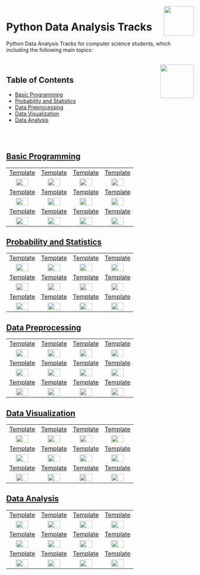 <img align="right" width="80" height="80" src="https://github.com/cs-MohamedAyman/DataCamp-Tracks/blob/master/organizations-logos/datacamp.jpg">

# Python Data Analysis Tracks
Python Data Analysis Tracks for computer science students, which including the following main topics:

<br>
<img align="right" width="90" height="90" src="https://github.com/cs-MohamedAyman/cs-MohamedAyman/blob/main/logos/agenda.jpg">

## Table of Contents
  * [Basic Programming](#Basic-Programming)
  * [Probability and Statistics](#Probability-and-Statistics)
  * [Data Preprocessing](#Data-Preprocessing)
  * [Data Visualization](#Data-Visualization)
  * [Data Analysis](#Data-Analysis)

<br><br>

## [Basic Programming](https://github.com/cs-MohamedAyman/DataCamp-Tracks/blob/master/Python-Data-Analysis-Tracks/Basic-Programming/README.md)

<table>
    <tbody>
        <tr>
<td align=center width="25%"><a href="https://github.com/cs-MohamedAyman/DataCamp-Tracks/blob/master/Python-Data-Analysis-Tracks/Basic-Programming/README.md">Template</a></td>
<td align=center width="25%"><a href="https://github.com/cs-MohamedAyman/DataCamp-Tracks/blob/master/Python-Data-Analysis-Tracks/Basic-Programming/README.md">Template</a></td>
<td align=center width="25%"><a href="https://github.com/cs-MohamedAyman/DataCamp-Tracks/blob/master/Python-Data-Analysis-Tracks/Basic-Programming/README.md">Template</a></td>
<td align=center width="25%"><a href="https://github.com/cs-MohamedAyman/DataCamp-Tracks/blob/master/Python-Data-Analysis-Tracks/Basic-Programming/README.md">Template</a></td>
        </tr>
        <tr>
<td align=center width="25%"><img src="https://github.com/cs-MohamedAyman/DataCamp-Tracks/blob/master/organizations-logos/python.jpg" width="70%"></img></td>
<td align=center width="25%"><img src="https://github.com/cs-MohamedAyman/DataCamp-Tracks/blob/master/organizations-logos/python.jpg" width="70%"></img></td>
<td align=center width="25%"><img src="https://github.com/cs-MohamedAyman/DataCamp-Tracks/blob/master/organizations-logos/python.jpg" width="70%"></img></td>
<td align=center width="25%"><img src="https://github.com/cs-MohamedAyman/DataCamp-Tracks/blob/master/organizations-logos/python.jpg" width="70%"></img></td>
        </tr>
        <tr>
<td align=center width="25%"><a href="https://github.com/cs-MohamedAyman/DataCamp-Tracks/blob/master/Python-Data-Analysis-Tracks/Basic-Programming/README.md">Template</a></td>
<td align=center width="25%"><a href="https://github.com/cs-MohamedAyman/DataCamp-Tracks/blob/master/Python-Data-Analysis-Tracks/Basic-Programming/README.md">Template</a></td>
<td align=center width="25%"><a href="https://github.com/cs-MohamedAyman/DataCamp-Tracks/blob/master/Python-Data-Analysis-Tracks/Basic-Programming/README.md">Template</a></td>
<td align=center width="25%"><a href="https://github.com/cs-MohamedAyman/DataCamp-Tracks/blob/master/Python-Data-Analysis-Tracks/Basic-Programming/README.md">Template</a></td>
        </tr>
        <tr>
<td align=center width="25%"><img src="https://github.com/cs-MohamedAyman/DataCamp-Tracks/blob/master/organizations-logos/python.jpg" width="70%"></img></td>
<td align=center width="25%"><img src="https://github.com/cs-MohamedAyman/DataCamp-Tracks/blob/master/organizations-logos/python.jpg" width="70%"></img></td>
<td align=center width="25%"><img src="https://github.com/cs-MohamedAyman/DataCamp-Tracks/blob/master/organizations-logos/python.jpg" width="70%"></img></td>
<td align=center width="25%"><img src="https://github.com/cs-MohamedAyman/DataCamp-Tracks/blob/master/organizations-logos/python.jpg" width="70%"></img></td>
        </tr>
        <tr>
<td align=center width="25%"><a href="https://github.com/cs-MohamedAyman/DataCamp-Tracks/blob/master/Python-Data-Analysis-Tracks/Basic-Programming/README.md">Template</a></td>
<td align=center width="25%"><a href="https://github.com/cs-MohamedAyman/DataCamp-Tracks/blob/master/Python-Data-Analysis-Tracks/Basic-Programming/README.md">Template</a></td>
<td align=center width="25%"><a href="https://github.com/cs-MohamedAyman/DataCamp-Tracks/blob/master/Python-Data-Analysis-Tracks/Basic-Programming/README.md">Template</a></td>
<td align=center width="25%"><a href="https://github.com/cs-MohamedAyman/DataCamp-Tracks/blob/master/Python-Data-Analysis-Tracks/Basic-Programming/README.md">Template</a></td>
        </tr>
        <tr>
<td align=center width="25%"><img src="https://github.com/cs-MohamedAyman/DataCamp-Tracks/blob/master/organizations-logos/python.jpg" width="70%"></img></td>
<td align=center width="25%"><img src="https://github.com/cs-MohamedAyman/DataCamp-Tracks/blob/master/organizations-logos/python.jpg" width="70%"></img></td>
<td align=center width="25%"><img src="https://github.com/cs-MohamedAyman/DataCamp-Tracks/blob/master/organizations-logos/python.jpg" width="70%"></img></td>
<td align=center width="25%"><img src="https://github.com/cs-MohamedAyman/DataCamp-Tracks/blob/master/organizations-logos/python.jpg" width="70%"></img></td>
        </tr>
    </tbody>
</table>

## [Probability and Statistics](https://github.com/cs-MohamedAyman/DataCamp-Tracks/blob/master/Python-Data-Analysis-Tracks/Probability-and-Statistics/README.md)

<table>
    <tbody>
        <tr>
<td align=center width="25%"><a href="https://github.com/cs-MohamedAyman/DataCamp-Tracks/blob/master/Python-Data-Analysis-Tracks/Probability-and-Statistics/README.md">Template</a></td>
<td align=center width="25%"><a href="https://github.com/cs-MohamedAyman/DataCamp-Tracks/blob/master/Python-Data-Analysis-Tracks/Probability-and-Statistics/README.md">Template</a></td>
<td align=center width="25%"><a href="https://github.com/cs-MohamedAyman/DataCamp-Tracks/blob/master/Python-Data-Analysis-Tracks/Probability-and-Statistics/README.md">Template</a></td>
<td align=center width="25%"><a href="https://github.com/cs-MohamedAyman/DataCamp-Tracks/blob/master/Python-Data-Analysis-Tracks/Probability-and-Statistics/README.md">Template</a></td>
        </tr>
        <tr>
<td align=center width="25%"><img src="https://github.com/cs-MohamedAyman/DataCamp-Tracks/blob/master/organizations-logos/python.jpg" width="70%"></img></td>
<td align=center width="25%"><img src="https://github.com/cs-MohamedAyman/DataCamp-Tracks/blob/master/organizations-logos/python.jpg" width="70%"></img></td>
<td align=center width="25%"><img src="https://github.com/cs-MohamedAyman/DataCamp-Tracks/blob/master/organizations-logos/python.jpg" width="70%"></img></td>
<td align=center width="25%"><img src="https://github.com/cs-MohamedAyman/DataCamp-Tracks/blob/master/organizations-logos/python.jpg" width="70%"></img></td>
        </tr>
        <tr>
<td align=center width="25%"><a href="https://github.com/cs-MohamedAyman/DataCamp-Tracks/blob/master/Python-Data-Analysis-Tracks/Probability-and-Statistics/README.md">Template</a></td>
<td align=center width="25%"><a href="https://github.com/cs-MohamedAyman/DataCamp-Tracks/blob/master/Python-Data-Analysis-Tracks/Probability-and-Statistics/README.md">Template</a></td>
<td align=center width="25%"><a href="https://github.com/cs-MohamedAyman/DataCamp-Tracks/blob/master/Python-Data-Analysis-Tracks/Probability-and-Statistics/README.md">Template</a></td>
<td align=center width="25%"><a href="https://github.com/cs-MohamedAyman/DataCamp-Tracks/blob/master/Python-Data-Analysis-Tracks/Probability-and-Statistics/README.md">Template</a></td>
        </tr>
        <tr>
<td align=center width="25%"><img src="https://github.com/cs-MohamedAyman/DataCamp-Tracks/blob/master/organizations-logos/python.jpg" width="70%"></img></td>
<td align=center width="25%"><img src="https://github.com/cs-MohamedAyman/DataCamp-Tracks/blob/master/organizations-logos/python.jpg" width="70%"></img></td>
<td align=center width="25%"><img src="https://github.com/cs-MohamedAyman/DataCamp-Tracks/blob/master/organizations-logos/python.jpg" width="70%"></img></td>
<td align=center width="25%"><img src="https://github.com/cs-MohamedAyman/DataCamp-Tracks/blob/master/organizations-logos/python.jpg" width="70%"></img></td>
        </tr>
        <tr>
<td align=center width="25%"><a href="https://github.com/cs-MohamedAyman/DataCamp-Tracks/blob/master/Python-Data-Analysis-Tracks/Probability-and-Statistics/README.md">Template</a></td>
<td align=center width="25%"><a href="https://github.com/cs-MohamedAyman/DataCamp-Tracks/blob/master/Python-Data-Analysis-Tracks/Probability-and-Statistics/README.md">Template</a></td>
<td align=center width="25%"><a href="https://github.com/cs-MohamedAyman/DataCamp-Tracks/blob/master/Python-Data-Analysis-Tracks/Probability-and-Statistics/README.md">Template</a></td>
<td align=center width="25%"><a href="https://github.com/cs-MohamedAyman/DataCamp-Tracks/blob/master/Python-Data-Analysis-Tracks/Probability-and-Statistics/README.md">Template</a></td>
        </tr>
        <tr>
<td align=center width="25%"><img src="https://github.com/cs-MohamedAyman/DataCamp-Tracks/blob/master/organizations-logos/python.jpg" width="70%"></img></td>
<td align=center width="25%"><img src="https://github.com/cs-MohamedAyman/DataCamp-Tracks/blob/master/organizations-logos/python.jpg" width="70%"></img></td>
<td align=center width="25%"><img src="https://github.com/cs-MohamedAyman/DataCamp-Tracks/blob/master/organizations-logos/python.jpg" width="70%"></img></td>
<td align=center width="25%"><img src="https://github.com/cs-MohamedAyman/DataCamp-Tracks/blob/master/organizations-logos/python.jpg" width="70%"></img></td>
        </tr>
    </tbody>
</table>

## [Data Preprocessing](https://github.com/cs-MohamedAyman/DataCamp-Tracks/blob/master/Python-Data-Analysis-Tracks/Data-Preprocessing/README.md)

<table>
    <tbody>
        <tr>
<td align=center width="25%"><a href="https://github.com/cs-MohamedAyman/DataCamp-Tracks/blob/master/Python-Data-Analysis-Tracks/Data-Preprocessing/README.md">Template</a></td>
<td align=center width="25%"><a href="https://github.com/cs-MohamedAyman/DataCamp-Tracks/blob/master/Python-Data-Analysis-Tracks/Data-Preprocessing/README.md">Template</a></td>
<td align=center width="25%"><a href="https://github.com/cs-MohamedAyman/DataCamp-Tracks/blob/master/Python-Data-Analysis-Tracks/Data-Preprocessing/README.md">Template</a></td>
<td align=center width="25%"><a href="https://github.com/cs-MohamedAyman/DataCamp-Tracks/blob/master/Python-Data-Analysis-Tracks/Data-Preprocessing/README.md">Template</a></td>
        </tr>
        <tr>
<td align=center width="25%"><img src="https://github.com/cs-MohamedAyman/DataCamp-Tracks/blob/master/organizations-logos/python.jpg" width="70%"></img></td>
<td align=center width="25%"><img src="https://github.com/cs-MohamedAyman/DataCamp-Tracks/blob/master/organizations-logos/python.jpg" width="70%"></img></td>
<td align=center width="25%"><img src="https://github.com/cs-MohamedAyman/DataCamp-Tracks/blob/master/organizations-logos/python.jpg" width="70%"></img></td>
<td align=center width="25%"><img src="https://github.com/cs-MohamedAyman/DataCamp-Tracks/blob/master/organizations-logos/python.jpg" width="70%"></img></td>
        </tr>
        <tr>
<td align=center width="25%"><a href="https://github.com/cs-MohamedAyman/DataCamp-Tracks/blob/master/Python-Data-Analysis-Tracks/Data-Preprocessing/README.md">Template</a></td>
<td align=center width="25%"><a href="https://github.com/cs-MohamedAyman/DataCamp-Tracks/blob/master/Python-Data-Analysis-Tracks/Data-Preprocessing/README.md">Template</a></td>
<td align=center width="25%"><a href="https://github.com/cs-MohamedAyman/DataCamp-Tracks/blob/master/Python-Data-Analysis-Tracks/Data-Preprocessing/README.md">Template</a></td>
<td align=center width="25%"><a href="https://github.com/cs-MohamedAyman/DataCamp-Tracks/blob/master/Python-Data-Analysis-Tracks/Data-Preprocessing/README.md">Template</a></td>
        </tr>
        <tr>
<td align=center width="25%"><img src="https://github.com/cs-MohamedAyman/DataCamp-Tracks/blob/master/organizations-logos/python.jpg" width="70%"></img></td>
<td align=center width="25%"><img src="https://github.com/cs-MohamedAyman/DataCamp-Tracks/blob/master/organizations-logos/python.jpg" width="70%"></img></td>
<td align=center width="25%"><img src="https://github.com/cs-MohamedAyman/DataCamp-Tracks/blob/master/organizations-logos/python.jpg" width="70%"></img></td>
<td align=center width="25%"><img src="https://github.com/cs-MohamedAyman/DataCamp-Tracks/blob/master/organizations-logos/python.jpg" width="70%"></img></td>
        </tr>
        <tr>
<td align=center width="25%"><a href="https://github.com/cs-MohamedAyman/DataCamp-Tracks/blob/master/Python-Data-Analysis-Tracks/Data-Preprocessing/README.md">Template</a></td>
<td align=center width="25%"><a href="https://github.com/cs-MohamedAyman/DataCamp-Tracks/blob/master/Python-Data-Analysis-Tracks/Data-Preprocessing/README.md">Template</a></td>
<td align=center width="25%"><a href="https://github.com/cs-MohamedAyman/DataCamp-Tracks/blob/master/Python-Data-Analysis-Tracks/Data-Preprocessing/README.md">Template</a></td>
<td align=center width="25%"><a href="https://github.com/cs-MohamedAyman/DataCamp-Tracks/blob/master/Python-Data-Analysis-Tracks/Data-Preprocessing/README.md">Template</a></td>
        </tr>
        <tr>
<td align=center width="25%"><img src="https://github.com/cs-MohamedAyman/DataCamp-Tracks/blob/master/organizations-logos/python.jpg" width="70%"></img></td>
<td align=center width="25%"><img src="https://github.com/cs-MohamedAyman/DataCamp-Tracks/blob/master/organizations-logos/python.jpg" width="70%"></img></td>
<td align=center width="25%"><img src="https://github.com/cs-MohamedAyman/DataCamp-Tracks/blob/master/organizations-logos/python.jpg" width="70%"></img></td>
<td align=center width="25%"><img src="https://github.com/cs-MohamedAyman/DataCamp-Tracks/blob/master/organizations-logos/python.jpg" width="70%"></img></td>
        </tr>
    </tbody>
</table>

## [Data Visualization](https://github.com/cs-MohamedAyman/DataCamp-Tracks/blob/master/Python-Data-Analysis-Tracks/Data-Visualization/README.md)

<table>
    <tbody>
        <tr>
<td align=center width="25%"><a href="https://github.com/cs-MohamedAyman/DataCamp-Tracks/blob/master/Python-Data-Analysis-Tracks/Data-Visualization/README.md">Template</a></td>
<td align=center width="25%"><a href="https://github.com/cs-MohamedAyman/DataCamp-Tracks/blob/master/Python-Data-Analysis-Tracks/Data-Visualization/README.md">Template</a></td>
<td align=center width="25%"><a href="https://github.com/cs-MohamedAyman/DataCamp-Tracks/blob/master/Python-Data-Analysis-Tracks/Data-Visualization/README.md">Template</a></td>
<td align=center width="25%"><a href="https://github.com/cs-MohamedAyman/DataCamp-Tracks/blob/master/Python-Data-Analysis-Tracks/Data-Visualization/README.md">Template</a></td>
        </tr>
        <tr>
<td align=center width="25%"><img src="https://github.com/cs-MohamedAyman/DataCamp-Tracks/blob/master/organizations-logos/python.jpg" width="70%"></img></td>
<td align=center width="25%"><img src="https://github.com/cs-MohamedAyman/DataCamp-Tracks/blob/master/organizations-logos/python.jpg" width="70%"></img></td>
<td align=center width="25%"><img src="https://github.com/cs-MohamedAyman/DataCamp-Tracks/blob/master/organizations-logos/python.jpg" width="70%"></img></td>
<td align=center width="25%"><img src="https://github.com/cs-MohamedAyman/DataCamp-Tracks/blob/master/organizations-logos/python.jpg" width="70%"></img></td>
        </tr>
        <tr>
<td align=center width="25%"><a href="https://github.com/cs-MohamedAyman/DataCamp-Tracks/blob/master/Python-Data-Analysis-Tracks/Data-Visualization/README.md">Template</a></td>
<td align=center width="25%"><a href="https://github.com/cs-MohamedAyman/DataCamp-Tracks/blob/master/Python-Data-Analysis-Tracks/Data-Visualization/README.md">Template</a></td>
<td align=center width="25%"><a href="https://github.com/cs-MohamedAyman/DataCamp-Tracks/blob/master/Python-Data-Analysis-Tracks/Data-Visualization/README.md">Template</a></td>
<td align=center width="25%"><a href="https://github.com/cs-MohamedAyman/DataCamp-Tracks/blob/master/Python-Data-Analysis-Tracks/Data-Visualization/README.md">Template</a></td>
        </tr>
        <tr>
<td align=center width="25%"><img src="https://github.com/cs-MohamedAyman/DataCamp-Tracks/blob/master/organizations-logos/python.jpg" width="70%"></img></td>
<td align=center width="25%"><img src="https://github.com/cs-MohamedAyman/DataCamp-Tracks/blob/master/organizations-logos/python.jpg" width="70%"></img></td>
<td align=center width="25%"><img src="https://github.com/cs-MohamedAyman/DataCamp-Tracks/blob/master/organizations-logos/python.jpg" width="70%"></img></td>
<td align=center width="25%"><img src="https://github.com/cs-MohamedAyman/DataCamp-Tracks/blob/master/organizations-logos/python.jpg" width="70%"></img></td>
        </tr>
        <tr>
<td align=center width="25%"><a href="https://github.com/cs-MohamedAyman/DataCamp-Tracks/blob/master/Python-Data-Analysis-Tracks/Data-Visualization/README.md">Template</a></td>
<td align=center width="25%"><a href="https://github.com/cs-MohamedAyman/DataCamp-Tracks/blob/master/Python-Data-Analysis-Tracks/Data-Visualization/README.md">Template</a></td>
<td align=center width="25%"><a href="https://github.com/cs-MohamedAyman/DataCamp-Tracks/blob/master/Python-Data-Analysis-Tracks/Data-Visualization/README.md">Template</a></td>
<td align=center width="25%"><a href="https://github.com/cs-MohamedAyman/DataCamp-Tracks/blob/master/Python-Data-Analysis-Tracks/Data-Visualization/README.md">Template</a></td>
        </tr>
        <tr>
<td align=center width="25%"><img src="https://github.com/cs-MohamedAyman/DataCamp-Tracks/blob/master/organizations-logos/python.jpg" width="70%"></img></td>
<td align=center width="25%"><img src="https://github.com/cs-MohamedAyman/DataCamp-Tracks/blob/master/organizations-logos/python.jpg" width="70%"></img></td>
<td align=center width="25%"><img src="https://github.com/cs-MohamedAyman/DataCamp-Tracks/blob/master/organizations-logos/python.jpg" width="70%"></img></td>
<td align=center width="25%"><img src="https://github.com/cs-MohamedAyman/DataCamp-Tracks/blob/master/organizations-logos/python.jpg" width="70%"></img></td>
        </tr>
    </tbody>
</table>

## [Data Analysis](https://github.com/cs-MohamedAyman/DataCamp-Tracks/blob/master/Python-Data-Analysis-Tracks/Data-Analysis/README.md)

<table>
    <tbody>
        <tr>
<td align=center width="25%"><a href="https://github.com/cs-MohamedAyman/DataCamp-Tracks/blob/master/Python-Data-Analysis-Tracks/Data-Analysis/README.md">Template</a></td>
<td align=center width="25%"><a href="https://github.com/cs-MohamedAyman/DataCamp-Tracks/blob/master/Python-Data-Analysis-Tracks/Data-Analysis/README.md">Template</a></td>
<td align=center width="25%"><a href="https://github.com/cs-MohamedAyman/DataCamp-Tracks/blob/master/Python-Data-Analysis-Tracks/Data-Analysis/README.md">Template</a></td>
<td align=center width="25%"><a href="https://github.com/cs-MohamedAyman/DataCamp-Tracks/blob/master/Python-Data-Analysis-Tracks/Data-Analysis/README.md">Template</a></td>
        </tr>
        <tr>
<td align=center width="25%"><img src="https://github.com/cs-MohamedAyman/DataCamp-Tracks/blob/master/organizations-logos/python.jpg" width="70%"></img></td>
<td align=center width="25%"><img src="https://github.com/cs-MohamedAyman/DataCamp-Tracks/blob/master/organizations-logos/python.jpg" width="70%"></img></td>
<td align=center width="25%"><img src="https://github.com/cs-MohamedAyman/DataCamp-Tracks/blob/master/organizations-logos/python.jpg" width="70%"></img></td>
<td align=center width="25%"><img src="https://github.com/cs-MohamedAyman/DataCamp-Tracks/blob/master/organizations-logos/python.jpg" width="70%"></img></td>
        </tr>
        <tr>
<td align=center width="25%"><a href="https://github.com/cs-MohamedAyman/DataCamp-Tracks/blob/master/Python-Data-Analysis-Tracks/Data-Analysis/README.md">Template</a></td>
<td align=center width="25%"><a href="https://github.com/cs-MohamedAyman/DataCamp-Tracks/blob/master/Python-Data-Analysis-Tracks/Data-Analysis/README.md">Template</a></td>
<td align=center width="25%"><a href="https://github.com/cs-MohamedAyman/DataCamp-Tracks/blob/master/Python-Data-Analysis-Tracks/Data-Analysis/README.md">Template</a></td>
<td align=center width="25%"><a href="https://github.com/cs-MohamedAyman/DataCamp-Tracks/blob/master/Python-Data-Analysis-Tracks/Data-Analysis/README.md">Template</a></td>
        </tr>
        <tr>
<td align=center width="25%"><img src="https://github.com/cs-MohamedAyman/DataCamp-Tracks/blob/master/organizations-logos/python.jpg" width="70%"></img></td>
<td align=center width="25%"><img src="https://github.com/cs-MohamedAyman/DataCamp-Tracks/blob/master/organizations-logos/python.jpg" width="70%"></img></td>
<td align=center width="25%"><img src="https://github.com/cs-MohamedAyman/DataCamp-Tracks/blob/master/organizations-logos/python.jpg" width="70%"></img></td>
<td align=center width="25%"><img src="https://github.com/cs-MohamedAyman/DataCamp-Tracks/blob/master/organizations-logos/python.jpg" width="70%"></img></td>
        </tr>
        <tr>
<td align=center width="25%"><a href="https://github.com/cs-MohamedAyman/DataCamp-Tracks/blob/master/Python-Data-Analysis-Tracks/Data-Analysis/README.md">Template</a></td>
<td align=center width="25%"><a href="https://github.com/cs-MohamedAyman/DataCamp-Tracks/blob/master/Python-Data-Analysis-Tracks/Data-Analysis/README.md">Template</a></td>
<td align=center width="25%"><a href="https://github.com/cs-MohamedAyman/DataCamp-Tracks/blob/master/Python-Data-Analysis-Tracks/Data-Analysis/README.md">Template</a></td>
<td align=center width="25%"><a href="https://github.com/cs-MohamedAyman/DataCamp-Tracks/blob/master/Python-Data-Analysis-Tracks/Data-Analysis/README.md">Template</a></td>
        </tr>
        <tr>
<td align=center width="25%"><img src="https://github.com/cs-MohamedAyman/DataCamp-Tracks/blob/master/organizations-logos/python.jpg" width="70%"></img></td>
<td align=center width="25%"><img src="https://github.com/cs-MohamedAyman/DataCamp-Tracks/blob/master/organizations-logos/python.jpg" width="70%"></img></td>
<td align=center width="25%"><img src="https://github.com/cs-MohamedAyman/DataCamp-Tracks/blob/master/organizations-logos/python.jpg" width="70%"></img></td>
<td align=center width="25%"><img src="https://github.com/cs-MohamedAyman/DataCamp-Tracks/blob/master/organizations-logos/python.jpg" width="70%"></img></td>
        </tr>
    </tbody>
</table>
